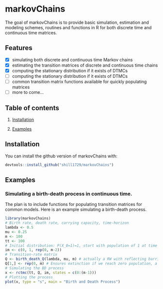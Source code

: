 
# markovChains

<!-- badges: start -->
<!-- badges: end -->

The goal of markovChains is to provide basic simulation, estimation and modeling schemes, routines and functions in R for both discrete time and continuous time matrices.


## Features

-[x] simulating both discrete and continuous time Markov chains
-[x] estimating the transition matrices of discrete and continuous time chains
-[x] computing the stationary distribution if it exists of DTMCs
-[ ] computing the stationary distribution if it exists of DTMCs
-[ ] common transition matrix functions available for quickly populating matrices
-[ ] more to come...

## Table of contents
1. [Installation](#installation)

2. [Examples](#examples)

## Installation

You can install the github version of markovChains with:

``` r
devtools::install_github("shill1729/markovChains")
```

## Examples

### Simulating a birth-death process in continuous time.
The plan is to include functions for populating transition matrices for common models. Here is an example
simulating a birth-death process.
```r
library(markovChains)
# Birth rate, death rate, carrying capacity, time-horizon
lambda <- 0.5
mu <- 0.25
m <- 100
tt <- 100
# Initial distribution: P(X_0=1)=1, start with population of 1 at time zero with 100% chance.
im <- c(0, 1, rep(0, m-2))
# Transition-rate matrix
Q <- birth_death_Q(lambda, mu, m) # actually a RW with reflecting barriers transition rate matrix
Q[1,] <- rep(0, m) # Ensures extinction if we reach zero population, a true BD process transition-rate matrix
# Simulating the BD process
x <- rctmc(tt, Q, im, states = c(0:(m-1)))
# Plotting the process
plot(x, type = "s", main = "Birth and Death Process")
```
